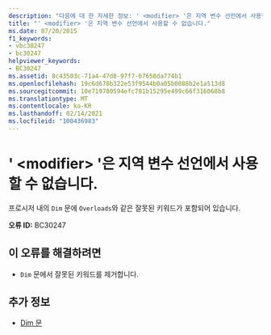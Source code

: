 ```yaml
---
description: "다음에 대 한 자세한 정보: ' <modifier> '은 지역 변수 선언에서 사용할 수 없습니다."
title: "' <modifier> '은 지역 변수 선언에서 사용할 수 없습니다."
ms.date: 07/20/2015
f1_keywords:
- vbc30247
- bc30247
helpviewer_keywords:
- BC30247
ms.assetid: 8c43503c-71a4-47d8-97f7-67658da774b1
ms.openlocfilehash: 19c6d678b322e53f9544b0a05b0088b2e1a513d8
ms.sourcegitcommit: 10e719780594efc781b15295e499c66f316068b8
ms.translationtype: MT
ms.contentlocale: ko-KR
ms.lasthandoff: 02/14/2021
ms.locfileid: "100436983"
---
```

# <a name="modifier-is-not-valid-on-a-local-variable-declaration"></a>' \<modifier> '은 지역 변수 선언에서 사용할 수 없습니다.

프로시저 내의 `Dim` 문에 `Overloads`와 같은 잘못된 키워드가 포함되어 있습니다.  
  
 **오류 ID:** BC30247  
  
## <a name="to-correct-this-error"></a>이 오류를 해결하려면  
  
- `Dim` 문에서 잘못된 키워드를 제거합니다.  
  
## <a name="see-also"></a>추가 정보

- [Dim 문](../language-reference/statements/dim-statement.md)
